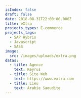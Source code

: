 ```yaml
---
isIndex: false
draft: false
date: 2018-08-31T22:00:00.000Z
title: eXtra
projects_types: E-commerce
projects_tags:
  - SAP Hybris
  - Javascript
  - SASS
image:
  src: /images/uploads/extra.png
datas:
  - title: Agence
    text: Keyrus
  - title: Site Web
    text: https://www.extra.com
  - title: Lieu
    text: Arabie Saoudite
---
```

